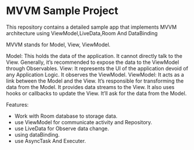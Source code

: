 MVVM Sample Project
======


This repository contains a detailed sample app that implements MVVM architecture using ViewModel,LiveData,Room And DataBinding

MVVM stands for Model, View, ViewModel.

Model: This holds the data of the application. It cannot directly talk to the View. Generally, it’s recommended to expose the data to the ViewModel through Observables.
View: It represents the UI of the application devoid of any Application Logic. It observes the ViewModel.
ViewModel: It acts as a link between the Model and the View. It’s responsible for transforming the data from the Model. It provides data streams to the View. It also uses hooks or callbacks to update the View. It’ll ask for the data from the Model.

Features:
* Work with Room database to storage data.
* use ViewModel for communicate activity and Repository.
* use LiveData for Observe data change.
* using dataBinding.
* use AsyncTask And Executer.
